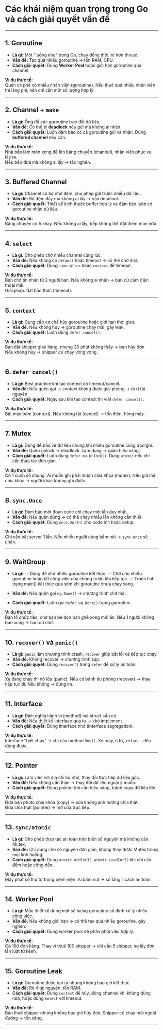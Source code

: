 # Các khái niệm quan trọng trong Go và cách giải quyết vấn đề

---

## 1. Goroutine
- **Là gì:** Một "luồng nhẹ" trong Go, chạy đồng thời, rẻ hơn thread.
- **Vấn đề:** Tạo quá nhiều goroutine → tốn RAM, CPU.
- **Cách giải quyết:** Dùng **Worker Pool** hoặc giới hạn goroutine qua channel.

**Ví dụ thực tế:**  
Quán cà phê có nhiều nhân viên (goroutine). Nếu thuê quá nhiều nhân viên thì lãng phí, nên chỉ cần một số lượng hợp lý.

---

## 2. Channel + `make`
- **Là gì:** Ống để các goroutine trao đổi dữ liệu.
- **Vấn đề:** Có thể bị **deadlock** nếu gửi mà không ai nhận.
- **Cách giải quyết:** Luôn đảm bảo có cả goroutine gửi và nhận. Dùng **buffered channel** nếu cần.

**Ví dụ thực tế:**  
Nhà bếp làm món xong để lên băng chuyền (channel), nhân viên phục vụ lấy ra.  
Nếu bếp đưa mà không ai lấy → tắc nghẽn.

---

## 3. Buffered Channel
- **Là gì:** Channel có bộ nhớ đệm, cho phép gửi trước nhiều dữ liệu.
- **Vấn đề:** Bộ đệm đầy mà không ai lấy → vẫn deadlock.
- **Cách giải quyết:** Thiết kế kích thước buffer hợp lý và đảm bảo luôn có goroutine nhận dữ liệu.

**Ví dụ thực tế:**  
Băng chuyền có 5 khay. Nếu không ai lấy, bếp không thể đặt thêm món nữa.

---

## 4. `select`
- **Là gì:** Cho phép chờ nhiều channel cùng lúc.
- **Vấn đề:** Nếu không có `default` hoặc timeout → có thể chờ mãi.
- **Cách giải quyết:** Dùng `time.After` hoặc `context` để timeout.

**Ví dụ thực tế:**  
Bạn chờ tin nhắn từ 2 người bạn. Nếu không ai nhắn → bạn cứ cầm điện thoại mãi.  
Giải pháp: đặt báo thức (timeout).

---

## 5. `context`
- **Là gì:** Cung cấp cơ chế hủy goroutine hoặc giới hạn thời gian.
- **Vấn đề:** Nếu không hủy → goroutine chạy mãi, gây leak.
- **Cách giải quyết:** Luôn dùng `defer cancel()`.

**Ví dụ thực tế:**  
Bạn đặt shipper giao hàng, nhưng 30 phút không thấy → bạn hủy đơn.  
Nếu không hủy → shipper cứ chạy vòng vòng.

---

## 6. `defer cancel()`
- **Là gì:** Best practice khi tạo context có timeout/cancel.
- **Vấn đề:** Nếu quên gọi → context không được giải phóng → rò rỉ tài nguyên.
- **Cách giải quyết:** Ngay sau khi tạo context thì viết `defer cancel()`.

**Ví dụ thực tế:**  
Bật máy bơm (context). Nếu không tắt (cancel) → tốn điện, hỏng máy.

---

## 7. Mutex
- **Là gì:** Dùng để bảo vệ dữ liệu chung khi nhiều goroutine cùng đọc/ghi.
- **Vấn đề:** Quên unlock → deadlock. Lạm dụng → giảm hiệu năng.
- **Cách giải quyết:** Luôn dùng `defer mu.Unlock()`. Dùng `atomic` nếu chỉ cần thao tác đơn giản.

**Ví dụ thực tế:**  
Có 1 cuốn sổ chung. Ai muốn ghi phải mượn chìa khóa (mutex). Nếu giữ mãi chìa khóa → người khác không ghi được.

---

## 8. `sync.Once`
- **Là gì:** Đảm bảo một đoạn code chỉ chạy một lần duy nhất.
- **Vấn đề:** Nếu quên dùng → có thể chạy nhiều lần không cần thiết.
- **Cách giải quyết:** Dùng `once.Do(fn)` cho code init hoặc setup.

**Ví dụ thực tế:**  
Chỉ cần bật server 1 lần. Nếu nhiều người cùng bấm nút → `sync.Once` sẽ chặn.

---

## 9. WaitGroup
- **Là gì:** 
 -- Dùng để chờ nhiều goroutine kết thúc.
 -- Chờ cho nhiều goroutine hoàn tất công việc của chúng trước khi tiếp tục.
 -- Tránh tình trạng main() kết thúc quá sớm khi goroutine chưa chạy xong.

- **Vấn đề:** Nếu quên gọi `wg.Done()` → chương trình chờ mãi.
- **Cách giải quyết:** Luôn gọi `defer wg.Done()` trong goroutine.

**Ví dụ thực tế:**  
Bạn tổ chức tiệc, chờ bạn bè dọn bàn ghế xong mới ăn. Nếu 1 người không 
báo xong → bạn cứ chờ.

---

## 10. `recover()` và `panic()`
- **Là gì:** `panic` làm chương trình crash, `recover` giúp bắt lỗi và tiếp tục chạy.
- **Vấn đề:** Không recover → chương trình sập.
- **Cách giải quyết:** Dùng `recover()` trong `defer` để xử lý an toàn.

**Ví dụ thực tế:**  
Xe đang chạy thì nổ lốp (panic). Nếu có bánh dự phòng (recover) → thay tiếp tục đi. Nếu không → đứng im.

---

## 11. Interface
- **Là gì:** Định nghĩa hành vi (method) mà struct cần có.
- **Vấn đề:** Nếu thiết kế interface quá to → khó implement.
- **Cách giải quyết:** Dùng interface nhỏ (interface segregation).

**Ví dụ thực tế:**  
Interface “biết chạy” → chỉ cần method `Run()`. Xe máy, ô tô, xe bus… đều dùng được.

---

## 12. Pointer
- **Là gì:** Làm việc với địa chỉ bộ nhớ, thay đổi trực tiếp dữ liệu gốc.
- **Vấn đề:** Nếu không cẩn thận → thay đổi dữ liệu ngoài ý muốn.
- **Cách giải quyết:** Dùng pointer khi cần hiệu năng, tránh copy dữ liệu lớn.

**Ví dụ thực tế:**  
Đưa bản photo chìa khóa (copy) → sửa không ảnh hưởng chìa thật.  
Đưa chìa thật (pointer) → mở cửa trực tiếp.

---

## 13. `sync/atomic`
- **Là gì:** Cho phép thao tác an toàn trên biến số nguyên mà không cần Mutex.
- **Vấn đề:** Chỉ dùng cho số nguyên đơn giản, không thay được Mutex trong mọi tình huống.
- **Cách giải quyết:** Dùng `atomic.AddInt32`, `atomic.LoadInt32` khi chỉ cần đếm hoặc cộng dồn.

**Ví dụ thực tế:**  
Máy phát số thứ tự trong bệnh viện. Ai bấm nút → số tăng 1 cách an toàn.

---

## 14. Worker Pool
- **Là gì:** Mẫu thiết kế dùng một số lượng goroutine cố định xử lý nhiều công việc.
- **Vấn đề:** Nếu không giới hạn → có thể tạo quá nhiều goroutine, gây nghẽn.
- **Cách giải quyết:** Dùng worker pool để phân phối việc hợp lý.

**Ví dụ thực tế:**  
Có 100 đơn hàng. Thay vì thuê 100 shipper → chỉ cần 5 shipper, họ lấy đơn lần lượt từ kênh.

---

## 15. Goroutine Leak
- **Là gì:** Goroutine được tạo ra nhưng không bao giờ kết thúc.
- **Vấn đề:** Rò rỉ tài nguyên, tốn RAM.
- **Cách giải quyết:** Dùng `context` để hủy, đóng channel khi không dùng nữa, hoặc dùng `select` với timeout.

**Ví dụ thực tế:**  
Bạn thuê shipper nhưng không bao giờ hủy đơn. Shipper cứ chạy mãi ngoài đường → tốn xăng.

---
